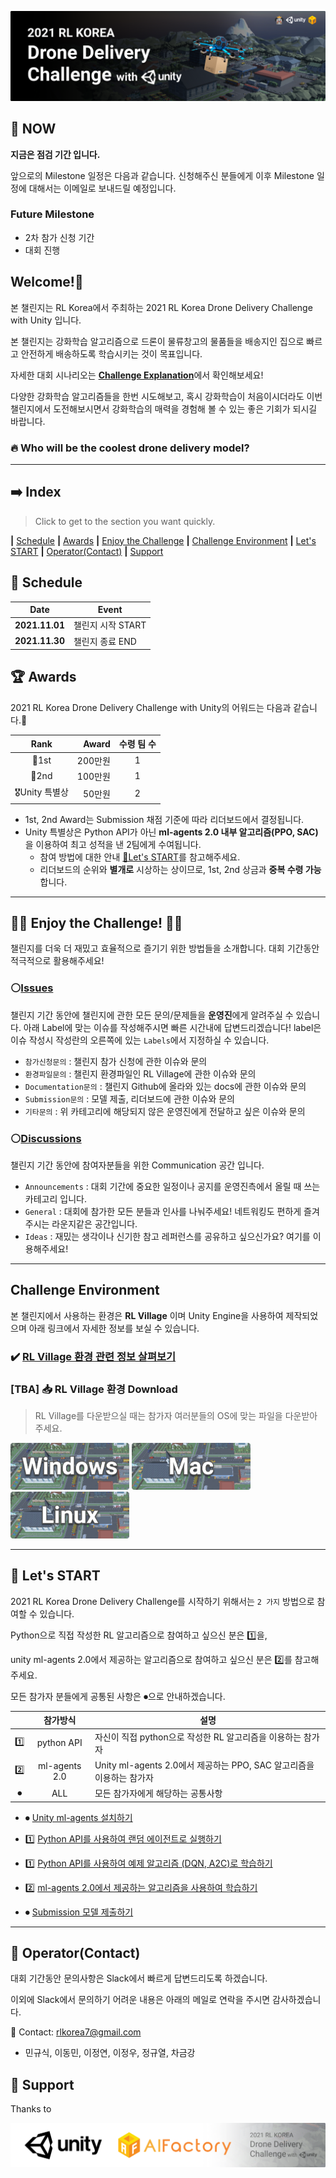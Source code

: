<p align= "center">
  <img src="./images/main.png" />
</p>

## 📣 NOW

**지금은 점검 기간 입니다.** 

앞으로의 Milestone 일정은 다음과 같습니다. 신청해주신 분들에게 이후 Milestone 일정에 대해서는 이메일로 보내드릴 예정입니다.

### Future Milestone
- 2차 참가 신청 기간
- 대회 진행


## Welcome!👋

본 챌린지는 RL Korea에서 주최하는 2021 RL Korea Drone Delivery Challenge with Unity 입니다. 

본 챌린지는 강화학습 알고리즘으로 드론이 물류창고의 물품들을 배송지인 집으로 빠르고 안전하게 배송하도록 학습시키는 것이 목표입니다. 

자세한 대회 시나리오는 [**Challenge Explanation**]()에서 확인해보세요!

다양한 강화학습 알고리즘들을 한번 시도해보고, 혹시 강화학습이 처음이시더라도 이번 챌린지에서 도전해보시면서 강화학습의 매력을 경험해 볼 수 있는 좋은 기회가 되시길 바랍니다. 

### 🔥 Who will be the coolest drone delivery model?

---
## ➡️ Index

> Click to get to the section you want quickly.

**|** [Schedule](https://github.com/reinforcement-learning-kr/2021_RLKR_Drone_Delivery_Challenge_with_Unity/#-schedule) **|** [Awards](https://github.com/reinforcement-learning-kr/2021_RLKR_Drone_Delivery_Challenge_with_Unity/#-awards) **|** [Enjoy the Challenge](https://github.com/reinforcement-learning-kr/2021_RLKR_Drone_Delivery_Challenge_with_Unity/#-join-the-challenge-) **|** [Challenge Environment](https://github.com/reinforcement-learning-kr/2021_RLKR_Drone_Delivery_Challenge_with_Unity#-about-rl-village) **|** [Let's START](https://github.com/reinforcement-learning-kr/2021_RLKR_Drone_Delivery_Challenge_with_Unity/#-lets-start) **|** [Operator(Contact)](https://github.com/reinforcement-learning-kr/2021_RLKR_Drone_Delivery_Challenge_with_Unity/#-operatorcontact) **|** [Support](https://github.com/reinforcement-learning-kr/2021_RLKR_Drone_Delivery_Challenge_with_Unity/#-support)


## 📅 Schedule
|Date|Event|
|-|-|
|**2021.11.01**|챌린지 시작 START|
|**2021.11.30**|챌린지 종료 END|


## 🏆 Awards
2021 RL Korea Drone Delivery Challenge with Unity의 어워드는 다음과 같습니다.🎉

|Rank|Award|수령 팀 수|
|:-:|-:|:-:|
|🥇1st|200만원|1|
|🥈2nd|100만원|1|
|🎖Unity 특별상|50만원|2|

- 1st, 2nd Award는 Submission 채점 기준에 따라 리더보드에서 결정됩니다.
- Unity 특별상은 Python API가 아닌 **ml-agents 2.0 내부 알고리즘(PPO, SAC)** 을 이용하여 최고 성적을 낸 2팀에게 수여됩니다.
  - 참여 방법에 대한 안내 [🚀Let's START](https://github.com/reinforcement-learning-kr/2021_RLKR_Drone_Delivery_Challenge_with_Unity#-lets-start)를 참고해주세요.
  - 리더보드의 순위와 **별개로** 시상하는 상이므로, 1st, 2nd 상금과 **중복 수령 가능** 합니다.

---
## 👩‍💻 Enjoy the Challenge! 👨‍💻

챌린지를 더욱 더 재밌고 효율적으로 즐기기 위한 방법들을 소개합니다. 대회 기간동안 적극적으로 활용해주세요!

### ⚪️[Issues](https://github.com/reinforcement-learning-kr/2021_RLKR_Drone_Delivery_Challenge_with_Unity/issues)

챌린지 기간 동안에 챌린지에 관한 모든 문의/문제들을 **운영진**에게 알려주실 수 있습니다. 아래 Label에 맞는 이슈를 작성해주시면 빠른 시간내에 답변드리겠습니다! label은 이슈 작성시 작성란의 오른쪽에 있는 `Labels`에서 지정하실 수 있습니다.

- `참가신청문의` : 챌린지 참가 신청에 관한 이슈와 문의
- `환경파일문의` : 챌린지 환경파일인 RL Village에 관한 이슈와 문의
- `Documentation문의` : 챌린지 Github에 올라와 있는 docs에 관한 이슈와 문의
- `Submission문의` : 모델 제출, 리더보드에 관한 이슈와 문의
- `기타문의` : 위 카테고리에 해당되지 않은 운영진에게 전달하고 싶은 이슈와 문의

### ⚪️[Discussions](https://github.com/reinforcement-learning-kr/2021_RLKR_Drone_Delivery_Challenge_with_Unity/discussions)

챌린지 기간 동안에 참여자분들을 위한 Communication 공간 입니다.

- `Announcements` : 대회 기간에 중요한 일정이나 공지를 운영진측에서 올릴 때 쓰는 카테고리 입니다.
- `General` : 대회에 참가한 모든 분들과 인사를 나눠주세요! 네트워킹도 편하게 즐겨주시는 라운지같은 공간입니다.
- `Ideas` : 재밌는 생각이나 신기한 참고 레퍼런스를 공유하고 싶으신가요? 여기를 이용해주세요!

---
## Challenge Environment

본 챌린지에서 사용하는 환경은 **RL Village** 이며 Unity Engine을 사용하여 제작되었으며 아래 링크에서 자세한 정보를 보실 수 있습니다.

### ✔️ [RL Village 환경 관련 정보 살펴보기](https://github.com/reinforcement-learning-kr/rlkorea_drone_challenge/blob/master/docs/rl_village_info.md)

### [TBA] 📥 RL Village 환경 Download

> RL Village를 다운받으실 때는 참가자 여러분들의 OS에 맞는 파일을 다운받아주세요.

[<img src="./images/windows_button.png" width="190" />]()
[<img src="./images/mac_button.png" width="190" />]()
[<img src="./images/linux_button.png" width="190" />]()


---
## 🚀 Let's START

2021 RL Korea Drone Delivery Challenge를 시작하기 위해서는 `2 가지` 방법으로 참여할 수 있습니다. 

Python으로 직접 작성한 RL 알고리즘으로 참여하고 싶으신 분은 1️⃣을, 

unity ml-agents 2.0에서 제공하는 알고리즘으로 참여하고 싶으신 분은 2️⃣를 참고해주세요. 

모든 참가자 분들에게 공통된 사항은 ⏺으로 안내하겠습니다.

||참가방식|설명|
|:-:|:-:|-|
|1️⃣|python API|자신이 직접 python으로 작성한 RL 알고리즘을 이용하는 참가자|
|2️⃣|ml-agents 2.0|Unity ml-agents 2.0에서 제공하는 PPO, SAC 알고리즘을 이용하는 참가자|
|⏺|ALL|모든 참가자에게 해당하는 공통사항|

- ⏺ [Unity ml-agents 설치하기](https://github.com/reinforcement-learning-kr/rlkorea_drone_challenge/blob/master/docs/unity_ml-agents_install.md)

- 1️⃣ [Python API를 사용하여 랜덤 에이전트로 실행하기](https://github.com/reinforcement-learning-kr/rlkorea_drone_challenge/blob/master/docs/run_with_random_agent.md)

- 1️⃣ [Python API를 사용하여 예제 알고리즘 (DQN, A2C)로 학습하기](https://github.com/reinforcement-learning-kr/rlkorea_drone_challenge/blob/master/docs/run_with_baseline_dqn_a2c.md)

- 2️⃣ [ml-agents 2.0에서 제공하는 알고리즘을 사용하여 학습하기](https://github.com/reinforcement-learning-kr/rlkorea_drone_challenge/blob/master/docs/run_with_ml-agents.md)

- ⏺ [Submission 모델 제출하기](https://github.com/reinforcement-learning-kr/rlkorea_drone_challenge/blob/master/docs/submission.md)

---
## 👥 Operator(Contact)

대회 기간동안 문의사항은 Slack에서 빠르게 답변드리도록 하겠습니다. 

이외에 Slack에서 문의하기 어려운 내용은 아래의 메일로 연락을 주시면 감사하겠습니다.

📧 Contact: rlkorea7@gmail.com

- 민규식, 이동민, 이정연, 이정우, 정규열, 차금강 


## 💙 Support

Thanks to

<p align= "center">
  <img src="./images/support.png" />
</p>
